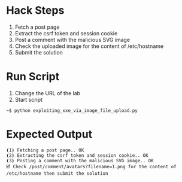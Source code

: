 # Hack Steps

1. Fetch a post page
2. Extract the csrf token and session cookie
3. Post a comment with the malicious SVG image
4. Check the uploaded image for the content of /etc/hostname
5. Submit the solution

# Run Script

1. Change the URL of the lab
2. Start script

```
~$ python exploiting_xxe_via_image_file_upload.py
```

# Expected Output

```
⦗1⦘ Fetching a post page.. OK
⦗2⦘ Extracting the csrf token and session cookie.. OK
⦗3⦘ Posting a comment with the malicious SVG image.. OK
🗹 Check /post/comment/avatars?filename=1.png for the content of /etc/hostname then submit the solution
```
